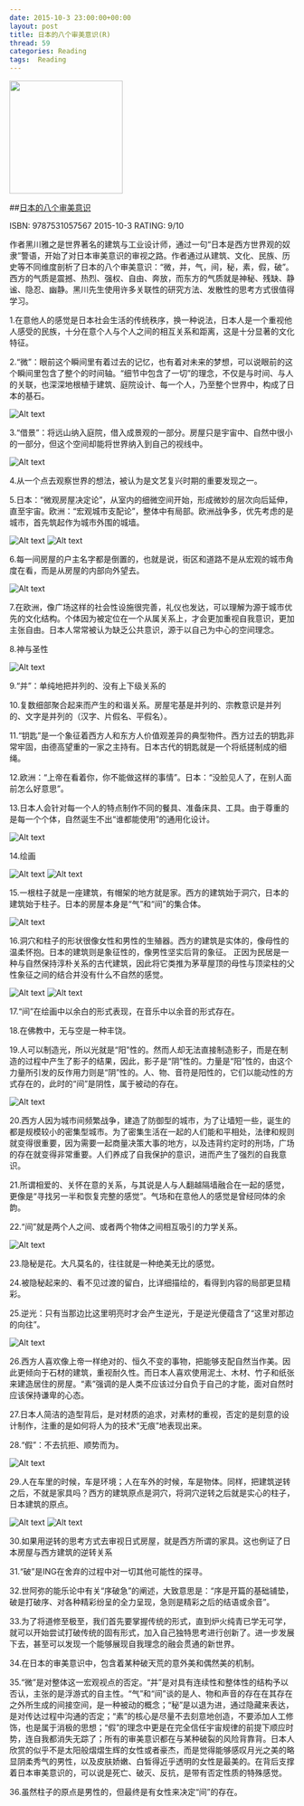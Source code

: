 ```yaml
---
date: 2015-10-3 23:00:00+00:00
layout: post
title: 日本的八个审美意识(R)
thread: 59
categories: Reading
tags:  Reading
---
```


<img src="http://ec4.images-amazon.com/images/I/413tLW4W5jL.jpg" width="200" />

##[日本的八个审美意识](http://amzn.to/1LphvUR)

ISBN: 9787531057567 2015-10-3 RATING:  9/10

作者黑川雅之是世界著名的建筑与工业设计师，通过一句“日本是西方世界观的奴隶”警语，开始了对日本审美意识的审视之路。作者通过从建筑、文化、民族、历史等不同维度剖析了日本的八个审美意识：“微，并，气，间，秘，素，假，破”。西方的气质是震撼、热烈、强权、自由、奔放，而东方的气质就是神秘、残缺、静谧、隐忍、幽静。黑川先生使用许多关联性的研究方法、发散性的思考方式很值得学习。

1.在意他人的感觉是日本社会生活的传统秩序，换一种说法，日本人是一个重视他人感受的民族，十分在意个人与个人之间的相互关系和距离，这是十分显著的文化特征。

2.“微”：眼前这个瞬间里有着过去的记忆，也有着对未来的梦想，可以说眼前的这个瞬间里包含了整个的时间轴。“细节中包含了一切”的理念，不仅是与时间、与人的关联，也深深地根植于建筑、庭院设计、每一个人，乃至整个世界中，构成了日本的基石。

![Alt text](/images/日本的八个审美意识/Aesthetic01.jpg)

3.“借景”：将远山纳入庭院，借入成景观的一部分。房屋只是宇宙中、自然中很小的一部分，但这个空间却能将世界纳入到自己的视线中。

![Alt text](/images/日本的八个审美意识/Aesthetic02.jpg)

4.从一个点去观察世界的想法，被认为是文艺复兴时期的重要发现之一。

5.日本：“微观房屋决定论”，从室内的细微空间开始，形成微妙的层次向后延伸，直至宇宙。欧洲：“宏观城市支配论”，整体中有局部。欧洲战争多，优先考虑的是城市，首先筑起作为城市外围的城墙。

![Alt text](/images/日本的八个审美意识/Aesthetic03.jpg)
![Alt text](/images/日本的八个审美意识/Aesthetic04.jpg)

6.每一间房屋的户主名字都是倒置的，也就是说，街区和道路不是从宏观的城市角度在看，而是从房屋的内部向外望去。

![Alt text](/images/日本的八个审美意识/Aesthetic05.jpg)

7.在欧洲，像广场这样的社会性设施很完善，礼仪也发达，可以理解为源于城市优先的文化结构。个体因为被定位在一个从属关系上，才会更加重视自我意识，更加主张自由。日本人常常被认为缺乏公共意识，源于以自己为中心的空间理念。

8.神与圣性

![Alt text](/images/日本的八个审美意识/Aesthetic06.jpg)

9.“并”：单纯地把并列的、没有上下级关系的

10.复数细部聚合起来而产生的和谐关系。房屋宅基是并列的、宗教意识是并列的、文字是并列的（汉字、片假名、平假名）。

11.“钥匙”是一个象征着西方人和东方人价值观差异的典型物件。西方过去的钥匙非常牢固，由德高望重的一家之主持有。日本古代的钥匙就是一个将纸搓制成的细绳。

12.欧洲：“上帝在看着你，你不能做这样的事情”。日本：“没脸见人了，在别人面前怎么好意思”。

13.日本人会针对每一个人的特点制作不同的餐具、准备床具、工具。由于尊重的是每一个个体，自然诞生不出“谁都能使用”的通用化设计。

![Alt text](/images/日本的八个审美意识/Aesthetic07.jpg)

14.绘画

![Alt text](/images/日本的八个审美意识/Aesthetic08.jpg)
![Alt text](/images/日本的八个审美意识/Aesthetic09.jpg)

15.一根柱子就是一座建筑，有帽架的地方就是家。西方的建筑始于洞穴，日本的建筑始于柱子。日本的房屋本身是“气”和“间”的集合体。

![Alt text](/images/日本的八个审美意识/Aesthetic10.jpg)

16.洞穴和柱子的形状很像女性和男性的生殖器。西方的建筑是实体的，像母性的温柔怀抱。日本的建筑则是象征性的，像男性坚实后背的象征。
正因为民居是一种与自然保持淳朴关系的古代建筑，因此将它类推为茅草屋顶的母性与顶梁柱的父性象征之间的结合并没有什么不自然的感觉。

![Alt text](/images/日本的八个审美意识/Aesthetic11.jpg)
![Alt text](/images/日本的八个审美意识/Aesthetic12.jpg)

17.“间”在绘画中以余白的形式表现，在音乐中以余音的形式存在。

18.在佛教中，无与空是一种丰饶。

19.人可以制造光，所以光就是“阳”性的。然而人却无法直接制造影子，而是在制造的过程中产生了影子的结果，因此，影子是“阴”性的。力量是“阳”性的，由这个力量所引发的反作用力则是“阴”性的。人、物、音符是阳性的，它们以能动性的方式存在的，此时的“间”是阴性，属于被动的存在。

![Alt text](/images/日本的八个审美意识/Aesthetic13.jpg)

20.西方人因为城市间频繁战争，建造了防御型的城市，为了让墙短一些，诞生的都是规模较小的密集型城市。为了密集生活在一起的人们能和平相处，法律和规则就变得很重要，因为需要一起商量决策大事的地方，以及违背约定时的刑场，广场的存在就变得非常重要。人们养成了自我保护的意识，进而产生了强烈的自我意识。

21.所谓相爱的、关怀在意的关系，与其说是人与人翻越隔墙融合在一起的感觉，更像是“寻找另一半和恢复完整的感觉”。气场和在意他人的感觉是曾经同体的余韵。

22.“间”就是两个人之间、或者两个物体之间相互吸引的力学关系。

![Alt text](/images/日本的八个审美意识/Aesthetic14.jpg)

23.隐秘是花。大凡莫名的，往往就是一种绝美无比的感觉。

24.被隐秘起来的、看不见过渡的留白，比详细描绘的，看得到内容的局部更显精彩。

25.逆光：只有当那边比这里明亮时才会产生逆光，于是逆光便蕴含了“这里对那边的向往”。

![Alt text](/images/日本的八个审美意识/Aesthetic15.jpg)

26.西方人喜欢像上帝一样绝对的、恒久不变的事物，把能够支配自然当作美。因此更倾向于石材的建筑，重视耐久性。而日本人喜欢使用泥土、木材、竹子和纸张来建造居住的房屋。“素”强调的是人类不应该过分自负于自己的才能，面对自然时应该保持谦卑的心态。

27.日本人简洁的造型背后，是对材质的追求，对素材的重视，否定的是刻意的设计制作，注重的是如何将人为的技术“无痕”地表现出来。

28.“假”：不去抗拒、顺势而为。

![Alt text](/images/日本的八个审美意识/Aesthetic16.jpg)

29.人在车里的时候，车是环境；人在车外的时候，车是物体。同样，把建筑逆转之后，不就是家具吗？西方的建筑原点是洞穴，将洞穴逆转之后就是实心的柱子，日本建筑的原点。

![Alt text](/images/日本的八个审美意识/Aesthetic17.jpg)
![Alt text](/images/日本的八个审美意识/Aesthetic18.jpg)

30.如果用逆转的思考方式去审视日式房屋，就是西方所谓的家具。这也例证了日本房屋与西方建筑的逆转关系

31.“破”是ING在舍弃的过程中对一切其他可能性的探寻。

32.世阿弥的能乐论中有关“序破急”的阐述，大致意思是：“序是开篇的基础铺垫，破是打破序、对各种精彩纷呈的全力呈现，急则是精彩之后的结语或余音”。

33.为了将道修至极至，我们首先要掌握传统的形式，直到炉火纯青已学无可学，就可以开始尝试打破传统的固有形式，加入自己独特思考进行创新了。进一步发展下去，甚至可以发现一个能够展现自我理念的融会贯通的新世界。

34.在日本的审美意识中，包含着某种破天荒的意外美和偶然美的机制。

35.“微”是对整体这一宏观视点的否定。“并”是对具有连续性和整体性的结构予以否认，主张的是浮游式的自主性。“气”和“间”谈的是人、物和声音的存在在其存在之外所生成的间接空间，是一种被动的概念；“秘”是以退为进，通过隐藏来表达，是对传达过程中沟通的否定；“素”的核心是尽量不去刻意地创造，不要添加人工修饰，也是属于消极的思想；“假”的理念中更是在完全信任宇宙规律的前提下顺应时势，连自我都消失无踪了；所有的审美意识都在与某种破裂的风险背靠背。日本人欣赏的似乎不是太阳般熠熠生辉的女性或者豪杰，而是觉得能够感叹月光之美的略显阴柔秀气的男性，以及皮肤娇嫩、白皙得近乎透明的女性是最美的。在背后支撑着日本审美意识的，可以说是死亡、破灭、反抗，是带有否定性质的特殊感觉。

36.虽然柱子的原点是男性的，但最终是有女性来决定“间”的存在。

